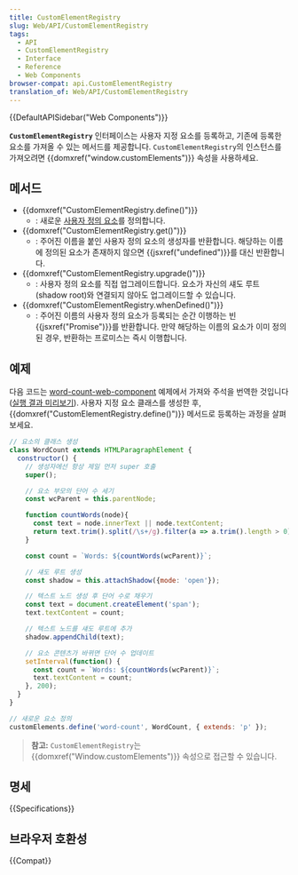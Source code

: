 ```yaml
---
title: CustomElementRegistry
slug: Web/API/CustomElementRegistry
tags:
  - API
  - CustomElementRegistry
  - Interface
  - Reference
  - Web Components
browser-compat: api.CustomElementRegistry
translation_of: Web/API/CustomElementRegistry
---
```

{{DefaultAPISidebar("Web Components")}}

**`CustomElementRegistry`** 인터페이스는 사용자 지정 요소를 등록하고, 기존에 등록한 요소를 가져올 수 있는 메서드를 제공합니다. `CustomElementRegistry`의 인스턴스를 가져오려면 {{domxref("window.customElements")}} 속성을 사용하세요.

## 메서드

- {{domxref("CustomElementRegistry.define()")}}
  - : 새로운 [사용자 정의 요소](/ko/docs/Web/Web_Components/Using_custom_elements)를 정의합니다.
- {{domxref("CustomElementRegistry.get()")}}
  - : 주어진 이름을 붙인 사용자 정의 요소의 생성자를 반환합니다. 해당하는 이름에 정의된 요소가 존재하지 않으면 {{jsxref("undefined")}}를 대신 반환합니다.
- {{domxref("CustomElementRegistry.upgrade()")}}
  - : 사용자 정의 요소를 직접 업그레이드합니다. 요소가 자신의 섀도 루트(shadow root)와 연결되지 않아도 업그레이드할 수 있습니다.
- {{domxref("CustomElementRegistry.whenDefined()")}}
  - : 주어진 이름의 사용자 정의 요소가 등록되는 순간 이행하는 빈 {{jsxref("Promise")}}를 반환합니다. 만약 해당하는 이름의 요소가 이미 정의된 경우, 반환하는 프로미스는 즉시 이행합니다.

## 예제

다음 코드는 [word-count-web-component](https://github.com/mdn/web-components-examples/tree/master/word-count-web-component) 예제에서 가져와 주석을 번역한 것입니다([실행 결과 미리보기](https://mdn.github.io/web-components-examples/word-count-web-component/)). 사용자 지정 요소 클래스를 생성한 후, {{domxref("CustomElementRegistry.define()")}} 메서드로 등록하는 과정을 살펴보세요.

```js
// 요소의 클래스 생성
class WordCount extends HTMLParagraphElement {
  constructor() {
    // 생성자에선 항상 제일 먼저 super 호출
    super();

    // 요소 부모의 단어 수 세기
    const wcParent = this.parentNode;

    function countWords(node){
      const text = node.innerText || node.textContent;
      return text.trim().split(/\s+/g).filter(a => a.trim().length > 0).length;
    }

    const count = `Words: ${countWords(wcParent)}`;

    // 섀도 루트 생성
    const shadow = this.attachShadow({mode: 'open'});

    // 텍스트 노드 생성 후 단어 수로 채우기
    const text = document.createElement('span');
    text.textContent = count;

    // 텍스트 노드를 섀도 루트에 추가
    shadow.appendChild(text);

    // 요소 콘텐츠가 바뀌면 단어 수 업데이트
    setInterval(function() {
      const count = `Words: ${countWords(wcParent)}`;
      text.textContent = count;
    }, 200);
  }
}

// 새로운 요소 정의
customElements.define('word-count', WordCount, { extends: 'p' });
```

> **참고:** `CustomElementRegistry`는 {{domxref("Window.customElements")}} 속성으로 접근할 수 있습니다.

## 명세

{{Specifications}}

## 브라우저 호환성

{{Compat}}
